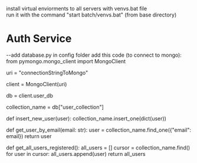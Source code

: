 install virtual enviorments to all servers with venvs.bat file  
run it with the command "start batch/venvs.bat" (from base directory)

# Auth Service

--add database.py in config folder
add this code (to connect to mongo):  
from pymongo.mongo_client import MongoClient

uri = "connectionStringToMongo"

client = MongoClient(uri)

db = client.user_db

collection_name = db["user_collection"]

def insert_new_user(user):
collection_name.insert_one(dict(user))

def get_user_by_email(email: str):
user = collection_name.find_one({"email": email})
return user

def get_all_users_registered():
all_users = []
cursor = collection_name.find()
for user in cursor:
all_users.append(user)
return all_users
